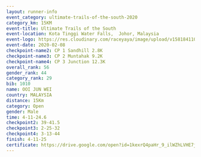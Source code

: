 ```yaml
--- 
layout: runner-info 
event_category: ultimate-trails-of-the-south-2020 
category_km: 15KM 
event-title: Ultimate Trails of the South 
event-location: Kota Tinggi Water Falls,  Johor, Malaysia 
event-logo: https://res.cloudinary.com/raceyaya/image/upload/v1581841103/logo/2020/ultimate-trails-2020_i93dfj.jpg 
event-date: 2020-02-08 
checkpoint-name2: CP 1 Sandhill 2.8K 
checkpoint-name3: CP 2 Muntahak 9.2K 
checkpoint-name4: CP 3 Junction 12.3K 
overall_rank: 56
gender_rank: 44
category_rank: 29
bib: 1010
name: OOI JUN WEI
country: MALAYSIA
distance: 15Km
category: Open
gender: Male
time: 4-11-24.6
checkpoint2: 39-41.5
checkpoint3: 2-25-32
checkpoint4: 3-13-44
finish: 4-11-25
certificate: https://drive.google.com/open?id=1kexrQ4paHr_9_ilWZhLVHE7jyUbdSdJT
--- 
```

